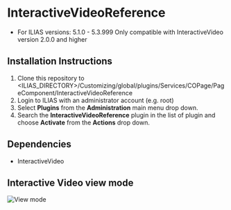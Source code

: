 # InteractiveVideoReference
* For ILIAS versions: 5.1.0 - 5.3.999
Only compatible with InteractiveVideo version 2.0.0 and higher

## Installation Instructions
1. Clone this repository to <ILIAS_DIRECTORY>/Customizing/global/plugins/Services/COPage/PageComponent/InteractiveVideoReference
2. Login to ILIAS with an administrator account (e.g. root)
3. Select **Plugins** from the **Administration** main menu drop down.
4. Search the **InteractiveVideoReference** plugin in the list of plugin and choose **Activate** from the **Actions** drop down.

## Dependencies
* InteractiveVideo

## Interactive Video view mode
![View mode](https://databayag.github.io/InteractiveVideoReference/1.0.1/co_page.png)
